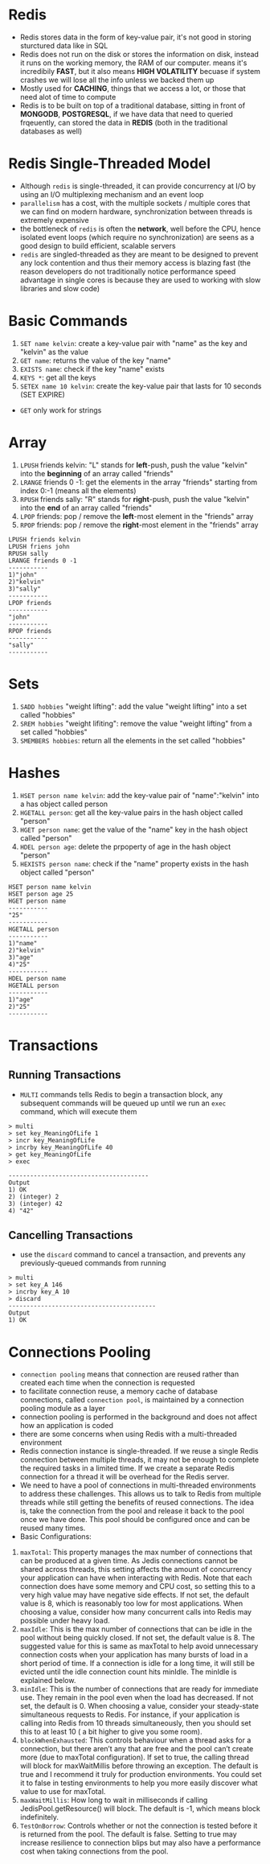 # **Redis**
- Redis stores data in the form of key-value pair, it's not good in storing sturctured data like in SQL
- Redis does not run on the disk or stores the information on disk, instead it runs on the working memory, the RAM of our computer. means it's incredibily **FAST**, but it also means **HIGH VOLATILITY** becuase if system crashes we will lose all the info unless we backed them up
- Mostly used for **CACHING**, things that we access a lot, or those that need alot of time to compute
- Redis is to be built on top of a traditional database, sitting in front of **MONGODB**, **POSTGRESQL**, if we have data that need to queried frqeuently, can stored the data in **REDIS** (both in the traditional databases as well)

# **Redis Single-Threaded Model**
- Although `redis` is single-threaded, it can provide concurrency at I/O by using an I/O multiplexing mechanism and an event loop
- `parallelism` has a cost, with the multiple sockets / multiple cores that we can find on modern hardware, synchronization between threads is extremely expensive
- the bottleneck of `redis` is often the **network**, well before the CPU, hence isolated event loops (which require no synchronization) are seens as a good design to build efficient, scalable servers
- `redis` are singled-threaded as they are meant to be designed to prevent any lock contention and thus their memory access is blazing fast (the reason developers do not traditionally notice performance speed advantage in single cores is because they are used to working with slow libraries and slow code)

# **Basic Commands**
1. `SET name kelvin`: create a key-value pair with "name" as the key and "kelvin" as the value
2. `GET name`: returns the value of the key "name"
3. `EXISTS name`: check if the key "name" exists
4. `KEYS *`: get all the keys
5. `SETEX name 10 kelvin`: create the key-value pair that lasts for 10 seconds (SET EXPIRE)
- `GET` only work for strings


# **Array**
1. `LPUSH` friends kelvin: "L" stands for **left**-push, push the value "kelvin" into the **beginning** of an array called "friends"
2. `LRANGE` friends 0 -1: get the elements in the array "friends" starting from index 0:-1 (means all the elements)
3. `RPUSH` friends sally: "R" stands for **right**-push, push the value "kelvin" into the **end** of an array called "friends"
4. `LPOP` friends: pop / remove the **left**-most element in the "friends" array
5. `RPOP` friends: pop / remove the **right**-most element in the "friends" array
```
LPUSH friends kelvin
LPUSH friens john
RPUSH sally
LRANGE friends 0 -1
-----------
1)"john"
2)"kelvin"
3)"sally"
-----------
LPOP friends
-----------
"john"
-----------
RPOP friends
-----------
"sally"
-----------
```

# **Sets**
1. `SADD hobbies` "weight lifting": add the value "weight lifting" into a set called "hobbies"
2. `SREM hobbies` "weight lifiting": remove the value "weight lifting" from a set called "hobbies"
3. `SMEMBERS hobbies`: return all the elements in the set called "hobbies"

# **Hashes**
1. `HSET person name kelvin`: add the key-value pair of "name":"kelvin" into a has object called person
2. `HGETALL person`: get all the key-value pairs in the hash object called "person"
3. `HGET person name`: get the value of the "name" key in the hash object called "person"
4. `HDEL person age`: delete the prpoperty of age in the hash object "person"
5. `HEXISTS person name`: check if the "name" property exists in the hash object called "person"
```
HSET person name kelvin
HSET person age 25
HGET person name
-----------
"25"
-----------
HGETALL person
-----------
1)"name"
2)"kelvin"
3)"age"
4)"25"
-----------
HDEL person name
HGETALL person
-----------
1)"age"
2)"25"
-----------
```

# **Transactions**
## **Running Transactions**
- `MULTI` commands tells Redis to begin a transaction block, any subsequent commands will be queued up until we run an `exec` command, which will execute them
```redis
> multi
> set key_MeaningOfLife 1
> incr key_MeaningOfLife
> incrby key_MeaningOfLife 40
> get key_MeaningOfLife
> exec

---------------------------------------
Output
1) OK
2) (integer) 2
3) (integer) 42
4) "42"
```
## **Cancelling Transactions**
- use the `discard` command to cancel a transaction, and prevents any previously-queued commands from running
```redis
> multi
> set key_A 146
> incrby key_A 10
> discard
-----------------------------------------
Output
1) OK
```

# **Connections Pooling**
- `connection pooling` means that connection are reused rather than created each time when the connection is requested
- to facilitate connection reuse, a memory cache of database connections, called `connection pool`, is maintained by a connection pooling module as a layer
- connection pooling is performed in the background and does not affect how an application is coded
- there are some concerns when using Redis with a multi-threaded environment
- Redis connection instance is single-threaded. If we reuse a single Redis connection between multiple threads, it may not be enough to complete the required tasks in a limited time. If we create a separate Redis connection for a thread it will be overhead for the Redis server.
- We need to have a pool of connections in multi-threaded environments to address these challenges. This allows us to talk to Redis from multiple threads while still getting the benefits of reused connections. The idea is, take the connection from the pool and release it back to the pool once we have done. This pool should be configured once and can be reused many times.
- Basic Configurations:
1. `maxTotal`: This property manages the max number of connections that can be produced at a given time. As Jedis connections cannot be shared across threads, this setting affects the amount of concurrency your application can have when interacting with Redis. Note that each connection does have some memory and CPU cost, so setting this to a very high value may have negative side effects. If not set, the default value is 8, which is reasonably too low for most applications. When choosing a value, consider how many concurrent calls into Redis may possible under heavy load.
2. `maxIdle`: This is the max number of connections that can be idle in the pool without being quickly closed. If not set, the default value is 8. The suggested value for this is same as maxTotal to help avoid unnecessary connection costs when your application has many bursts of load in a short period of time. If a connection is idle for a long time, it will still be evicted until the idle connection count hits minIdle. The minIdle is explained below.
3. `minIdle`: This is the number of connections that are ready for immediate use. They remain in the pool even when the load has decreased. If not set, the default is 0. When choosing a value, consider your steady-state simultaneous requests to Redis. For instance, if your application is calling into Redis from 10 threads simultaneously, then you should set this to at least 10 ( a bit higher to give you some room).
4. `blockWhenExhausted`: This controls behaviour when a thread asks for a connection, but there aren’t any that are free and the pool can’t create more (due to maxTotal configuration). If set to true, the calling thread will block for maxWaitMillis before throwing an exception. The default is true and I recommend it truly for production environments. You could set it to false in testing environments to help you more easily discover what value to use for maxTotal.
5. `maxWaitMillis`: How long to wait in milliseconds if calling JedisPool.getResource() will block. The default is -1, which means block indefinitely.
6. `TestOnBorrow`: Controls whether or not the connection is tested before it is returned from the pool. The default is false. Setting to true may increase resilience to connection blips but may also have a performance cost when taking connections from the pool.
